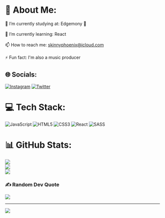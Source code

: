 # 💫 About Me:
🔭 I’m currently studying at: Edgemony 💎<br><br>🌱 I’m currently learning: React<br><br>📫 How to reach me: skinnyphoenix@icloud.com<br><br>⚡ Fun fact: I'm also a music producer

## 🌐 Socials:
[![Instagram](https://img.shields.io/badge/Instagram-%23E4405F.svg?logo=Instagram&logoColor=white)](https://instagram.com/skinnyphoenix) [![Twitter](https://img.shields.io/badge/Twitter-%231DA1F2.svg?logo=Twitter&logoColor=white)](https://twitter.com/skinnyphoenix_) 

# 💻 Tech Stack:
![JavaScript](https://img.shields.io/badge/javascript-%23323330.svg?style=for-the-badge&logo=javascript&logoColor=%23F7DF1E) ![HTML5](https://img.shields.io/badge/html5-%23E34F26.svg?style=for-the-badge&logo=html5&logoColor=white) ![CSS3](https://img.shields.io/badge/css3-%231572B6.svg?style=for-the-badge&logo=css3&logoColor=white) ![React](https://img.shields.io/badge/react-%2320232a.svg?style=for-the-badge&logo=react&logoColor=%2361DAFB) ![SASS](https://img.shields.io/badge/SASS-hotpink.svg?style=for-the-badge&logo=SASS&logoColor=white)
# 📊 GitHub Stats:
![](https://github-readme-stats.vercel.app/api?username=skinnyphoenix&theme=dark&hide_border=false&include_all_commits=false&count_private=false)<br/>
![](https://github-readme-streak-stats.herokuapp.com/?user=skinnyphoenix&theme=dark&hide_border=false)<br/>
![](https://github-readme-stats.vercel.app/api/top-langs/?username=skinnyphoenix&theme=dark&hide_border=false&include_all_commits=false&count_private=false&layout=compact)

### ✍️ Random Dev Quote
![](https://quotes-github-readme.vercel.app/api?type=horizontal&theme=tokyonight)

---
[![](https://visitcount.itsvg.in/api?id=skinnyphoenix&icon=0&color=1)](https://visitcount.itsvg.in)

<!-- Proudly created with GPRM ( https://gprm.itsvg.in ) -->
